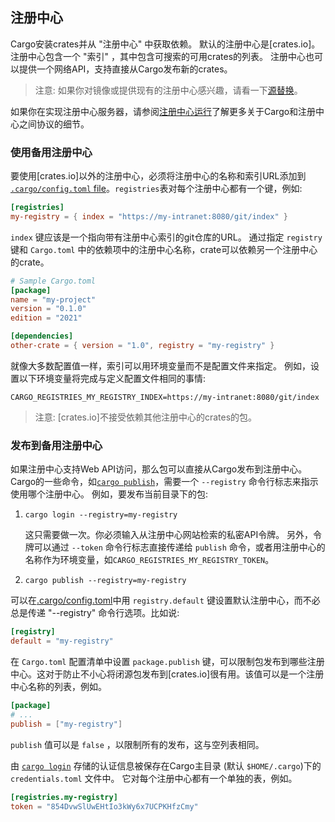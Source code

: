 ## 注册中心

Cargo安装crates并从 "注册中心" 中获取依赖。
默认的注册中心是[crates.io]。注册中心包含一个 "索引" ，其中包含可搜索的可用crates的列表。
注册中心也可以提供一个网络API，支持直接从Cargo发布新的crates。

> 注意: 如果你对镜像或提供现有的注册中心感兴趣，请看一下[源替换]。

如果你在实现注册中心服务器，请参阅[注册中心运行]了解更多关于Cargo和注册中心之间协议的细节。

### 使用备用注册中心

要使用[crates.io]以外的注册中心，必须将注册中心的名称和索引URL添加到 [`.cargo/config.toml` file][config]。`registries`表对每个注册中心都有一个键，例如:

```toml
[registries]
my-registry = { index = "https://my-intranet:8080/git/index" }
```

`index` 键应该是一个指向带有注册中心索引的git仓库的URL。
通过指定 `registry` 键和 `Cargo.toml` 中的依赖项中的注册中心名称，crate可以依赖另一个注册中心的crate。

```toml
# Sample Cargo.toml
[package]
name = "my-project"
version = "0.1.0"
edition = "2021"

[dependencies]
other-crate = { version = "1.0", registry = "my-registry" }
```

就像大多数配置值一样，索引可以用环境变量而不是配置文件来指定。
例如，设置以下环境变量将完成与定义配置文件相同的事情:

```ignore
CARGO_REGISTRIES_MY_REGISTRY_INDEX=https://my-intranet:8080/git/index
```

> 注意: [crates.io]不接受依赖其他注册中心的crates的包。

### 发布到备用注册中心

如果注册中心支持Web API访问，那么包可以直接从Cargo发布到注册中心。
Cargo的一些命令，如[`cargo publish`]，需要一个 `--registry` 命令行标志来指示使用哪个注册中心。
例如，要发布当前目录下的包:

1. `cargo login --registry=my-registry`

    这只需要做一次。你必须输入从注册中心网站检索的私密API令牌。 
    另外，令牌可以通过 `--token` 命令行标志直接传递给 `publish` 命令，或者用注册中心的名称作为环境变量，如`CARGO_REGISTRIES_MY_REGISTRY_TOKEN`。

2. `cargo publish --registry=my-registry`

可以在[.cargo/config.toml][config]中用 `registry.default` 键设置默认注册中心，而不必总是传递 "--registry" 命令行选项。比如说:

```toml
[registry]
default = "my-registry"
```

在 `Cargo.toml` 配置清单中设置 `package.publish` 键，可以限制包发布到哪些注册中心。这对于防止不小心将闭源包发布到[crates.io]很有用。该值可以是一个注册中心名称的列表，例如。

```toml
[package]
# ...
publish = ["my-registry"]
```

 `publish` 值可以是 `false` ，以限制所有的发布，这与空列表相同。

由 [`cargo login`] 存储的认证信息被保存在Cargo主目录 (默认 `$HOME/.cargo`)下的 `credentials.toml` 文件中。
它对每个注册中心都有一个单独的表，例如。

```toml
[registries.my-registry]
token = "854DvwSlUwEHtIo3kWy6x7UCPKHfzCmy"
```

[源替换]: source-replacement.md
[注册中心运行]: running-a-registry.md
[`cargo publish`]: ../commands/cargo-publish.md
[`cargo package`]: ../commands/cargo-package.md
[`cargo login`]: ../commands/cargo-login.md
[config]: config.md

<script>
(function() {
    var fragments = {
        "#running-a-registry": "running-a-registry.html",
        "#index-format": "registry-index.html",
        "#web-api": "registry-web-api.html",
        "#publish": "registry-web-api.html#publish",
        "#yank": "registry-web-api.html#yank",
        "#unyank": "registry-web-api.html#unyank",
        "#owners": "registry-web-api.html#owners",
        "#owners-list": "registry-web-api.html#owners-list",
        "#owners-add": "registry-web-api.html#owners-add",
        "#owners-remove": "registry-web-api.html#owners-remove",
        "#search": "registry-web-api.html#search",
        "#login": "registry-web-api.html#login",
    };
    var target = fragments[window.location.hash];
    if (target) {
        var url = window.location.toString();
        var base = url.substring(0, url.lastIndexOf('/'));
        window.location.replace(base + "/" + target);
    }
})();
</script>
